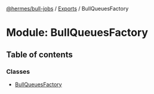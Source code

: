 [@hermes/bull-jobs](../README.md) / [Exports](../modules.md) / BullQueuesFactory

# Module: BullQueuesFactory

## Table of contents

### Classes

- [BullQueuesFactory](../classes/bullqueuesfactory.bullqueuesfactory-1.md)
